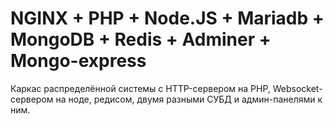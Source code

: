 # NGINX + PHP + Node.JS + Mariadb + MongoDB + Redis + Adminer + Mongo-express

Каркас распределённой системы с HTTP-сервером на PHP, Websocket-сервером на ноде, редисом, двумя разными СУБД и админ-панелями к ним.
